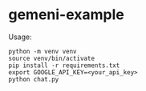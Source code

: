 # gemeni-example

Usage:

```
python -m venv venv
source venv/bin/activate
pip install -r requirements.txt
export GOOGLE_API_KEY=<your_api_key>
python chat.py
```
